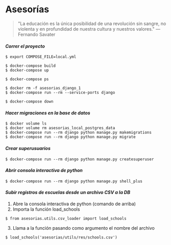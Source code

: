 Asesorías
=============
> "La educación es la única posibilidad de una revolución sin sangre, no violenta y en profundidad de nuestra cultura y nuestros valores."  — Fernando Savater


#### _Correr el proyecto_

```
$ export COMPOSE_FILE=local.yml

$ docker-compose build
$ docker-compose up

$ docker-compose ps

$ docker rm -f asesorias_django_1
$ docker-compose run --rm --service-ports django

$ docker-compose down
```

#### _Hacer migraciones en la base de datos_
```
$ docker volume ls
$ docker volume rm asesorias_local_postgres_data
$ docker-compose run --rm django python manage.py makemigrations
$ docker-compose run --rm django python manage.py migrate
```

#### _Crear superusuarios_
```
$ docker-compose run --rm django python manage.py createsuperuser
```

#### _Abrir consola interactiva de python_
```
$ docker-compose run --rm django python manage.py shell_plus
```

#### _Subir registros de escuelas desde un archivo CSV a la DB_
1. Abre la consola interactiva de python (comando de arriba)
2. Importa la función load_schools
```
$ from asesorias.utils.csv_loader import load_schools
```
3. Llama a la función pasando como argumento el nombre del archivo
```
$ load_schools('asesorias/utils/res/schools.csv')
```

